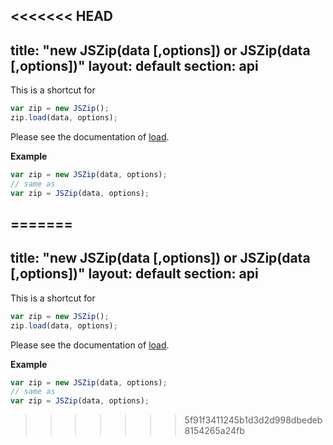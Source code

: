 <<<<<<< HEAD
---
title: "new JSZip(data [,options]) or JSZip(data [,options])"
layout: default
section: api
---

This is a shortcut for

```js
var zip = new JSZip();
zip.load(data, options);
```

Please see the documentation of [load]({{site.baseurl}}/documentation/api_jszip/load.html).

__Example__

```js
var zip = new JSZip(data, options);
// same as
var zip = JSZip(data, options);
```
=======
---
title: "new JSZip(data [,options]) or JSZip(data [,options])"
layout: default
section: api
---

This is a shortcut for

```js
var zip = new JSZip();
zip.load(data, options);
```

Please see the documentation of [load]({{site.baseurl}}/documentation/api_jszip/load.html).

__Example__

```js
var zip = new JSZip(data, options);
// same as
var zip = JSZip(data, options);
```
>>>>>>> 5f91f3411245b1d3d2d998dbedeb8154265a24fb
